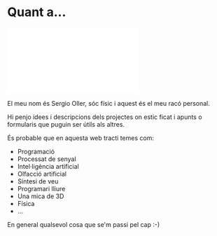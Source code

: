 
# Quant a...

![Sergio Oller](/mypermanent.php?slug=face)

El meu nom és Sergio Oller, sóc físic i aquest és el meu racó 
personal.

Hi penjo idees i descripcions dels projectes on estic ficat i apunts o 
formularis que puguin ser útils als altres.

És probable que en aquesta web tracti temes com:

 * Programació
 * Processat de senyal
 * Intel·ligència artificial
 * Olfacció artificial
 * Síntesi de veu
 * Programari lliure
 * Una mica de 3D
 * Física
 * ...

En general qualsevol cosa que se'm passi pel cap :-)
